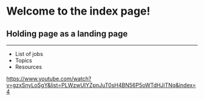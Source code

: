# Welcome to the index page!
## Holding page as a landing page
***
* List of jobs
* Topics
* Resources

https://www.youtube.com/watch?v=gzxSnyLoSgY&list=PLWzwUIYZpnJuT0sH4BN56P5oWTdHJiTNq&index=4
